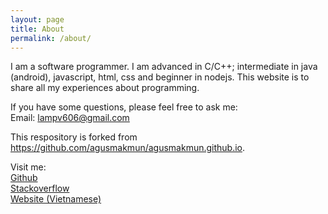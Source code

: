 ```yaml
---
layout: page
title: About
permalink: /about/
---
```


I am a software programmer. I am advanced in C/C++; intermediate in java (android), javascript, html, css and beginner in nodejs. This website is to share all my experiences about programming.

If you have some questions, please feel free to ask me:</br>
Email: lampv606@gmail.com

This respository is forked from <a href="https://github.com/agusmakmun/agusmakmun.github.io">https://github.com/agusmakmun/agusmakmun.github.io</a>. 

Visit me:</br>
<a href="https://github.com/phamvanlam">Github</a></br>
<a href="http://stackoverflow.com/users/5829049/lampv">Stackoverflow</a></br>
<a href="http://phamvanlam.com/">Website (Vietnamese)</a></br>

